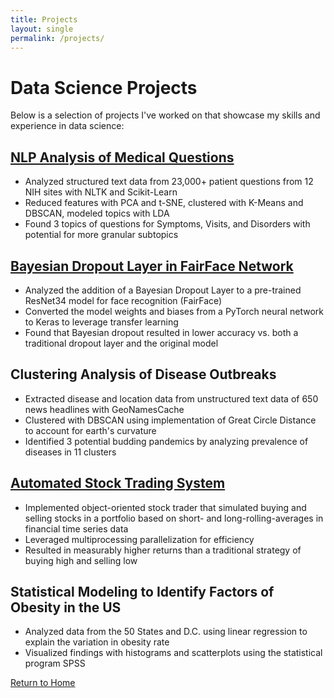 ```yaml
---
title: Projects
layout: single
permalink: /projects/
---
```


# Data Science Projects

Below is a selection of projects I've worked on that showcase my skills and experience in data science:

## [NLP Analysis of Medical Questions](https://github.com/petertadrous/medical-questions-processing)

- Analyzed structured text data from 23,000+ patient questions from 12 NIH sites with NLTK and Scikit-Learn
- Reduced features with PCA and t-SNE, clustered with K-Means and DBSCAN, modeled topics with LDA
- Found 3 topics of questions for Symptoms, Visits, and Disorders with potential for more granular subtopics

## [Bayesian Dropout Layer in FairFace Network](https://github.com/petertadrous/cus754-capstone)

- Analyzed the addition of a Bayesian Dropout Layer to a pre-trained ResNet34 model for face recognition (FairFace)
- Converted the model weights and biases from a PyTorch neural network to Keras to leverage transfer learning
- Found that Bayesian dropout resulted in lower accuracy vs. both a traditional dropout layer and the original model

## Clustering Analysis of Disease Outbreaks

- Extracted disease and location data from unstructured text data of 650 news headlines with GeoNamesCache
- Clustered with DBSCAN using implementation of Great Circle Distance to account for earth's curvature
- Identified 3 potential budding pandemics by analyzing prevalence of diseases in 11 clusters

## [Automated Stock Trading System](https://github.com/petertadrous/automated-trading)

- Implemented object-oriented stock trader that simulated buying and selling stocks in a portfolio based on short- and long-rolling-averages in financial time series data
- Leveraged multiprocessing parallelization for efficiency
- Resulted in measurably higher returns than a traditional strategy of buying high and selling low

## Statistical Modeling to Identify Factors of Obesity in the US

- Analyzed data from the 50 States and D.C. using linear regression to explain the variation in obesity rate
- Visualized findings with histograms and scatterplots using the statistical program SPSS

[Return to Home](index.md)
